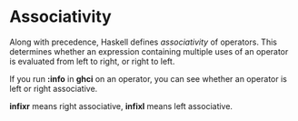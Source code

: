 # Associativity

Along with precedence, Haskell defines _associativity_ of operators. This determines whether an expression containing multiple uses of an operator is evaluated from left to right, or right to left.

If you run **:info** in **ghci** on an operator, you can see whether an operator is left or right associative.

**infixr** means right associative, **infixl** means left associative.


